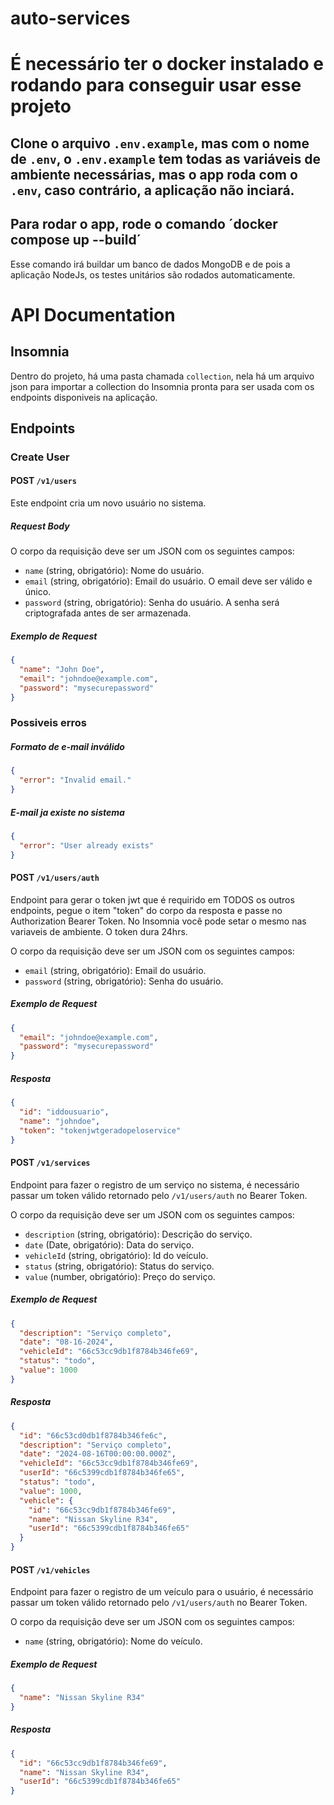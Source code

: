 # auto-services

# É necessário ter o docker instalado e rodando para conseguir usar esse projeto

## Clone o arquivo `.env.example`, mas com o nome de `.env`, o `.env.example` tem todas as variáveis de ambiente necessárias, mas o app roda com o `.env`, caso contrário, a aplicação não inciará.

## Para rodar o app, rode o comando ´docker compose up --build´

Esse comando irá buildar um banco de dados MongoDB e de pois a aplicação NodeJs, os testes unitários são rodados automaticamente.

# API Documentation

## Insomnia

Dentro do projeto, há uma pasta chamada `collection`, nela há um arquivo json para importar a collection do Insomnia pronta para ser usada com os endpoints disponiveis na aplicação.

## Endpoints

### Create User

#### POST `/v1/users`

Este endpoint cria um novo usuário no sistema.

##### Request Body

O corpo da requisição deve ser um JSON com os seguintes campos:

- `name` (string, obrigatório): Nome do usuário.
- `email` (string, obrigatório): Email do usuário. O email deve ser válido e único.
- `password` (string, obrigatório): Senha do usuário. A senha será criptografada antes de ser armazenada.

##### Exemplo de Request

```json
{
  "name": "John Doe",
  "email": "johndoe@example.com",
  "password": "mysecurepassword"
}
```

### Possiveis erros

##### Formato de e-mail inválido

```json
{
  "error": "Invalid email."
}
```

##### E-mail ja existe no sistema

```json
{
  "error": "User already exists"
}
```

#### POST `/v1/users/auth`

Endpoint para gerar o token jwt que é requirido em TODOS os outros endpoints, pegue o item "token" do corpo da resposta e passe no Authorization Bearer Token. No Insomnia você pode setar o mesmo nas variaveis de ambiente. O token dura 24hrs.

O corpo da requisição deve ser um JSON com os seguintes campos:

- `email` (string, obrigatório): Email do usuário.
- `password` (string, obrigatório): Senha do usuário.

##### Exemplo de Request

```json
{
  "email": "johndoe@example.com",
  "password": "mysecurepassword"
}
```

##### Resposta

```json
{
  "id": "iddousuario",
  "name": "johndoe",
  "token": "tokenjwtgeradopeloservice"
}
```

#### POST `/v1/services`

Endpoint para fazer o registro de um serviço no sistema, é necessário passar um token válido retornado pelo `/v1/users/auth` no Bearer Token.

O corpo da requisição deve ser um JSON com os seguintes campos:

- `description` (string, obrigatório): Descrição do serviço.
- `date` (Date, obrigatório): Data do serviço.
- `vehicleId` (string, obrigatório): Id do veículo.
- `status` (string, obrigatório): Status do serviço.
- `value` (number, obrigatório): Preço do serviço.

##### Exemplo de Request

```json
{
  "description": "Serviço completo",
  "date": "08-16-2024",
  "vehicleId": "66c53cc9db1f8784b346fe69",
  "status": "todo",
  "value": 1000
}
```

##### Resposta

```json
{
  "id": "66c53cd0db1f8784b346fe6c",
  "description": "Serviço completo",
  "date": "2024-08-16T00:00:00.000Z",
  "vehicleId": "66c53cc9db1f8784b346fe69",
  "userId": "66c5399cdb1f8784b346fe65",
  "status": "todo",
  "value": 1000,
  "vehicle": {
    "id": "66c53cc9db1f8784b346fe69",
    "name": "Nissan Skyline R34",
    "userId": "66c5399cdb1f8784b346fe65"
  }
}
```

#### POST `/v1/vehicles`

Endpoint para fazer o registro de um veículo para o usuário, é necessário passar um token válido retornado pelo `/v1/users/auth` no Bearer Token.

O corpo da requisição deve ser um JSON com os seguintes campos:

- `name` (string, obrigatório): Nome do veículo.

##### Exemplo de Request

```json
{
  "name": "Nissan Skyline R34"
}
```

##### Resposta

```json
{
  "id": "66c53cc9db1f8784b346fe69",
  "name": "Nissan Skyline R34",
  "userId": "66c5399cdb1f8784b346fe65"
}
```
